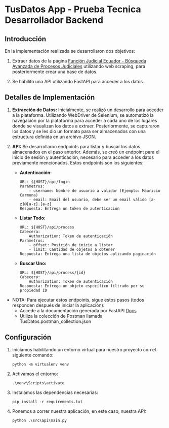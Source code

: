 # TusDatos App  - Prueba Tecnica Desarrollador Backend

## Introducción
En la implementación realizada se desarrollaron dos objetivos:

1. Extraer datos de la página [Función Judicial Ecuador - Búsqueda Avanzada de Procesos Judiciales](https://procesosjudiciales.funcionjudicial.gob.ec/expel-busqueda-avanzada) utilizando web scraping, para posteriormente crear una base de datos.
   
2. Se habilitó una API utilizando FastAPI para acceder a los datos.

## Detalles de Implementación

1. **Extracción de Datos:**
   Inicialmente, se realizó un desarrollo para acceder a la plataforma. Utilizando WebDriver de Selenium, se automatizó la navegación por la plataforma para acceder a cada uno de los lugares donde se visualizan los datos a extraer. Posteriormente, se capturaron los datos y se les dio un formato para ser almacenados con una estructura definida en un archivo JSON.
   
2. **API:**
   Se desarrollaron endpoints para listar y buscar los datos almacenados en el paso anterior. Además, se creó un endpoint para el inicio de sesión y autenticación, necesario para acceder a los datos previamente mencionados. Estos endpoints son los siguientes:
   
   - **Autenticación:**
     ```
     URL: ${HOST}/api/login
     Parámetros:
         - username: Nombre de usuario a validar (Ejemplo: Mauricio Carmona)
         - email: Email del usuario, debe ser un email válido [a-z]@[a-z].[a-z]
     Respuesta: Entrega un token de autenticación
     ```

   - **Listar Todo:**
     ```
     URL: ${HOST}/api/process
     Cabecera:
         Authorization: Token de autenticación
     Parámetros:
         - offset: Posición de inicio a listar
         - limit: Cantidad de objetos a obtener
     Respuesta: Entrega una lista de objetos aplicando paginación
     ```

   - **Buscar Uno:**
     ```
     URL: ${HOST}/api/process/{id}
     Cabecera:
         Authorization: Token de autenticación
     Respuesta: Entrega un objeto específico filtrado por su propiedad ID
     ```
* NOTA: Para ejecutar estos endpoints, sigue estos pasos (todos responden después de iniciar la aplicación):
    * Accede a la documentación generada por FastAPI [Docs](http://localhost:8000/docs)
    * Utiliza la colección de Postman llamada TusDatos.postman_collection.json
## Configuración

1. Iniciamos habilitando un entorno virtual para nuestro proyecto con el siguiente comando:

    ```
    python -m virtualenv venv
    ```

2. Activamos el entorno:

    ```
    .\venv\Scripts\activate
    ```

3. Instalamos las dependencias necesarias:

    ```
    pip install -r requirements.txt
    ```

4. Ponemos a correr nuestra aplicación, en este caso, nuestra API:

    ```
    python .\src\api\main.py
    ```
  
